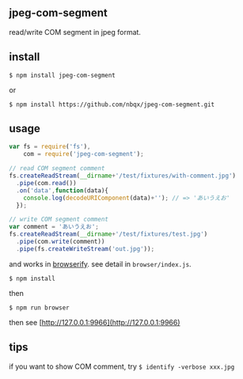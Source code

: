 ## jpeg-com-segment

read/write COM segment in jpeg format.

## install

`$ npm install jpeg-com-segment`

or

`$ npm install https://github.com/nbqx/jpeg-com-segment.git`

## usage

```js
var fs = require('fs'),
    com = require('jpeg-com-segment');

// read COM segment comment
fs.createReadStream(__dirname+'/test/fixtures/with-comment.jpg')
  .pipe(com.read())
  .on('data',function(data){
    console.log(decodeURIComponent(data)+''); // => 'あいうえお'
  });

// write COM segment comment
var comment = 'あいうえお';
fs.createReadStream(__dirname+'/test/fixtures/test.jpg')
  .pipe(com.write(comment))
  .pipe(fs.createWriteStream('out.jpg'));
```

and works in [browserify](http://browserify.org/). see detail in `browser/index.js`.

`$ npm install`

then

`$ npm run browser`

then see [http://127.0.0.1:9966](http://127.0.0.1:9966)

## tips

if you want to show COM comment, try `$ identify -verbose xxx.jpg`

